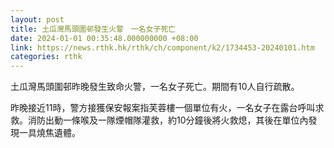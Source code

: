 ```yaml
---
layout: post
title: 土瓜灣馬頭圍邨發生火警　一名女子死亡
date: 2024-01-01 00:35:48.000000000 +08:00
link: https://news.rthk.hk/rthk/ch/component/k2/1734453-20240101.htm
categories: rthk
---
```


土瓜灣馬頭圍邨昨晚發生致命火警，一名女子死亡。期間有10人自行疏散。

昨晚接近11時，警方接獲保安報案指芙蓉樓一個單位有火，一名女子在露台呼叫求救。消防出動一條喉及一隊煙帽隊灌救，約10分鐘後將火救熄，其後在單位內發現一具燒焦遺體。
